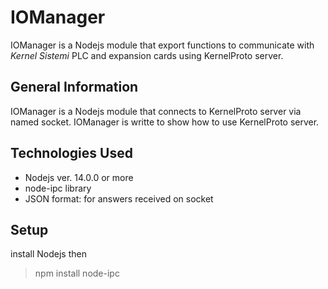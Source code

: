 # IOManager

IOManager is a Nodejs module that export functions to communicate with *Kernel Sistemi* PLC and expansion cards using KernelProto server.


## General Information
IOManager is a Nodejs module that connects to KernelProto server via named socket.
IOManager is writte to show how to use KernelProto server.

## Technologies Used

- Nodejs ver. 14.0.0 or more
- node-ipc library
- JSON format: for answers received on socket

## Setup
install Nodejs then 
> npm install node-ipc

